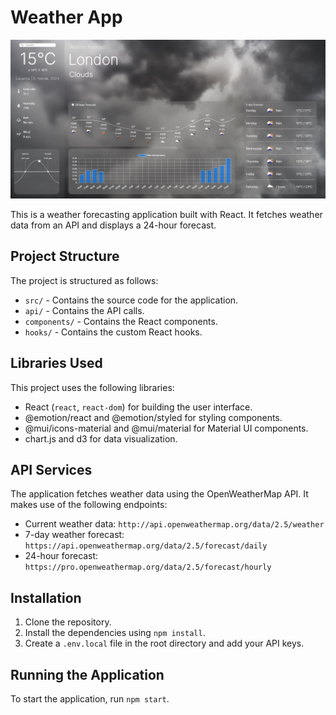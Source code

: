 # Weather App

![App Picture](src/assets/AppPicture.JPG)

This is a weather forecasting application built with React. It fetches weather data from an API and displays a 24-hour forecast.

## Project Structure

The project is structured as follows:

- `src/` - Contains the source code for the application.
- `api/` - Contains the API calls.
- `components/` - Contains the React components.
- `hooks/` - Contains the custom React hooks.

## Libraries Used

This project uses the following libraries:

- React (`react`, `react-dom`) for building the user interface.
- @emotion/react and @emotion/styled for styling components.
- @mui/icons-material and @mui/material for Material UI components.
- chart.js and d3 for data visualization.

## API Services

The application fetches weather data using the OpenWeatherMap API. It makes use of the following endpoints:

- Current weather data: `http://api.openweathermap.org/data/2.5/weather`
- 7-day weather forecast: `https://api.openweathermap.org/data/2.5/forecast/daily`
- 24-hour forecast: `https://pro.openweathermap.org/data/2.5/forecast/hourly`

## Installation

1. Clone the repository.
2. Install the dependencies using `npm install`.
3. Create a `.env.local` file in the root directory and add your API keys.

## Running the Application

To start the application, run `npm start`.